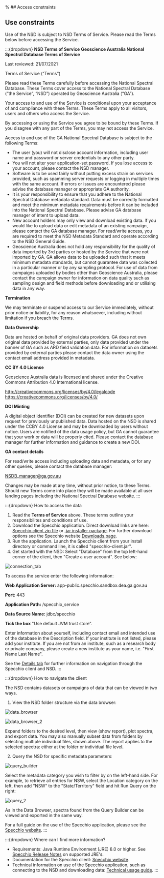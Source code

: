 % ## Access constraints

## Use constraints

Use of the NSD is subject to NSD Terms of Service. Please read the Terms below before accessing the Service.

:::{dropdown} **NSD Terms of Service**
**Geoscience Australia National Spectral Database Terms of Service** 

Last reviewed: 21/07/2021 

Terms of Service (“Terms”) 

Please read these Terms carefully before accessing the National Spectral Database. These Terms cover access to the National Spectral Database (“the Service”, “NSD”) operated by Geoscience Australia (“GA”). 

Your access to and use of the Service is conditional upon your acceptance of and compliance with these Terms. These Terms apply to all visitors, users and others who access the Service. 

By accessing or using the Service you agree to be bound by these Terms. If you disagree with any part of the Terms, you may not access the Service. 

Access to and use of the GA National Spectral Database is subject to the following Terms: 
* The user (you) will not disclose account information, including user name and password or server credentials to any other party. 
* You will not alter your application-set password. If you lose access to your account, please contact the NSD manager. 
* Software is to be used fairly without putting excess strain on services provided, such as spamming server requests or logging in multiple times with the same account. If errors or issues are encountered please advise the database manager or appropriate GA authority. 
* It is your responsibility to ensure that you adhere to the National Spectral Database metadata standard. Data must be correctly formatted and meet the minimum metadata requirements before it can be included into the National Spectral Database. Please advise GA database manager of intent to upload data. 
* New account holders may only view and download existing data. If you would like to upload data or edit metadata of an existing campaign, please contact the GA database manager. For read/write access, you are required to meet the NSD Metadata Standard and operate according to the NSD General Guide. 
* Geoscience Australia does not hold any responsibility for the quality of data imported by 3rd parties or hosted by the Service that were not imported by GA. GA allows data to be uploaded such that it meets minimum metadata standards, but cannot guarantee data was collected in a particular manner or by any sampling protocol. For use of data from campaigns uploaded by bodies other than Geoscience Australia, please contact the campaign owner for information on data quality such as sampling design and field methods before downloading and or utilising data in any way. 

**Termination** 

We may terminate or suspend access to our Service immediately, without prior notice or liability, for any reason whatsoever, including without limitation if you breach the Terms. 

**Data Ownership** 

Data are hosted on behalf of original data providers. GA does not own original data provided by external parties, only data provided under the banner of GA such as ARD field validation data. For information on datasets provided by external parties please contact the data owner using the contact email address provided in metadata. 

**CC BY 4.0 License** 

Geoscience Australia data is licensed and shared under the Creative Commons Attribution 4.0 International license. 

http://creativecommons.org/licenses/by/4.0/legalcode https://creativecommons.org/licenses/by/4.0/

**DOI Minting**

A digital object identifier (DOI) can be created for new datasets upon request for previously unpublished data. Data hosted on the NSD is shared under the CCBY 4.0 License and may be downloaded by users without notice. Users are notified of the data usage policy, but GA cannot guarantee that your work or data will be properly cited. Please contact the database manager for further information and guidance to create a new DOI. 

**GA contact details** 

For read/write access including uploading data and metadata, or for any other queries, please contact the database manager: 

NSDB_manager@ga.gov.au 

Changes may be made at any time, without prior notice, to these Terms. Should new Terms come into place they will be made available at all user landing pages including the National Spectral Database website.
:::

:::{dropdown} How to access the data
1) Read the **Terms of Service** above. These terms outline your responsibilites and conditions of use.
2) Download the Specchio application. Direct download links are here: [Specchio client zip file](https://github.com/EricHay/NSD_Guides/raw/main/specchio-client.zip) or [.jar installer package](https://github.com/EricHay/NSD_Guides/raw/main/specchio-installer.jar). For further download options see the Specchio website [Downloads page](https://specchio.ch/downloads/).
3) Run the application. Launch the Specchio client from your install directory or command line, it is called "specchio-client.jar".
4) Get started with the NSD: Select "Database" from the top left-hand corner of the client, then "Create a user account". See below: 

![connection_tab](/_media/cmi/connection.jpg)

To access the service enter the following information:

**Web Application Server:** app-public.specchio.sandbox.dea.ga.gov.au

**Port:** 443

**Application Path:** /specchio\_service

**Data Source Name:** jdbc/specchio

**Tick the box** "Use default JVM trust store".

Enter information about yourself, including contact email and intended use of the database in the Description field. If your institute is not listed, please add your institute. If you are not from an institute, such as a research body or private company, please create a new institute as your name, i.e. "First Name Last Name".

See the [Details tab](./?tab=description) for further information on navigation through the Specchio client and NSD.
:::

:::{dropdown} How to navigate the client

The NSD contains datasets or campaigns of data that can be viewed in two ways.

1) View the NSD folder structure via the data browser:

![data_browser](/_media/cmi/data_browser.jpg)

![data_browser_2](/_media/cmi/data_browser2.jpg)

Expand folders to the desired level, then view (show report), plot spectra, and export data. You may also manually subset data from folders by selecting multiple individual files, shown above. The report applies to the selected spectra: either at the folder or individual file level. 

2) Query the NSD for specific metadata parameters:

![query_builder](/_media/cmi/query_1.jpg)

Select the metadata category you wish to filter by on the left-hand side. For example, to retrieve all entries for NSW, select the Location category on the left, then add "NSW" to the "State/Territory" field and hit Run Query on the right:

![query_2](/_media/cmi/query_2.jpg)

As in the Data Browser, spectra found from the Query Builder can be viewed and exported in the same way.

For a full guide on the use of the Specchio application, please see the [Specchio website](https://specchio.ch/).
:::

:::{dropdown} Where can I find more information?

* Requirements: Java Runtime Environment (JRE) 8.0 or higher. See [Specchio Release Notes](https://github.com/SPECCHIODB/Guides/raw/master/SPECCHIO_ReleaseNotes.pdf) on supported JRE's. 
* Documentation for the Specchio client: [Specchio website](https://specchio.ch/).
* Technical information on use of the Specchio application, such as connecting to the NSD and downloading data: [Technical usage guide](https://app-public.specchio.sandbox.dea.ga.gov.au/).
:::


